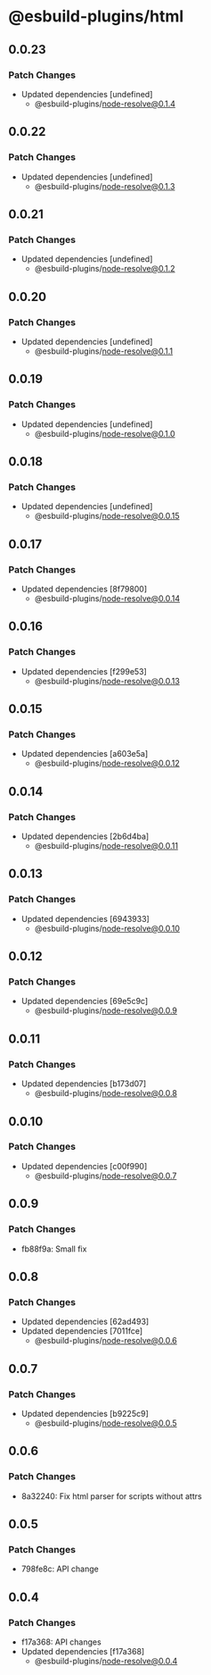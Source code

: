 # @esbuild-plugins/html

## 0.0.23

### Patch Changes

-   Updated dependencies [undefined]
    -   @esbuild-plugins/node-resolve@0.1.4

## 0.0.22

### Patch Changes

-   Updated dependencies [undefined]
    -   @esbuild-plugins/node-resolve@0.1.3

## 0.0.21

### Patch Changes

-   Updated dependencies [undefined]
    -   @esbuild-plugins/node-resolve@0.1.2

## 0.0.20

### Patch Changes

-   Updated dependencies [undefined]
    -   @esbuild-plugins/node-resolve@0.1.1

## 0.0.19

### Patch Changes

-   Updated dependencies [undefined]
    -   @esbuild-plugins/node-resolve@0.1.0

## 0.0.18

### Patch Changes

-   Updated dependencies [undefined]
    -   @esbuild-plugins/node-resolve@0.0.15

## 0.0.17

### Patch Changes

-   Updated dependencies [8f79800]
    -   @esbuild-plugins/node-resolve@0.0.14

## 0.0.16

### Patch Changes

-   Updated dependencies [f299e53]
    -   @esbuild-plugins/node-resolve@0.0.13

## 0.0.15

### Patch Changes

-   Updated dependencies [a603e5a]
    -   @esbuild-plugins/node-resolve@0.0.12

## 0.0.14

### Patch Changes

-   Updated dependencies [2b6d4ba]
    -   @esbuild-plugins/node-resolve@0.0.11

## 0.0.13

### Patch Changes

-   Updated dependencies [6943933]
    -   @esbuild-plugins/node-resolve@0.0.10

## 0.0.12

### Patch Changes

-   Updated dependencies [69e5c9c]
    -   @esbuild-plugins/node-resolve@0.0.9

## 0.0.11

### Patch Changes

-   Updated dependencies [b173d07]
    -   @esbuild-plugins/node-resolve@0.0.8

## 0.0.10

### Patch Changes

-   Updated dependencies [c00f990]
    -   @esbuild-plugins/node-resolve@0.0.7

## 0.0.9

### Patch Changes

-   fb88f9a: Small fix

## 0.0.8

### Patch Changes

-   Updated dependencies [62ad493]
-   Updated dependencies [7011fce]
    -   @esbuild-plugins/node-resolve@0.0.6

## 0.0.7

### Patch Changes

-   Updated dependencies [b9225c9]
    -   @esbuild-plugins/node-resolve@0.0.5

## 0.0.6

### Patch Changes

-   8a32240: Fix html parser for scripts without attrs

## 0.0.5

### Patch Changes

-   798fe8c: API change

## 0.0.4

### Patch Changes

-   f17a368: API changes
-   Updated dependencies [f17a368]
    -   @esbuild-plugins/node-resolve@0.0.4
